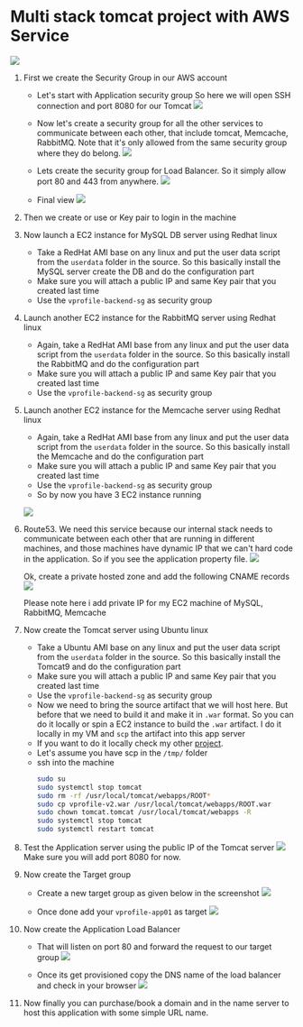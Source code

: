 # Multi stack tomcat project with AWS Service


 ![](https://i.imgur.com/LpIwm8b.png)

1. First we create the Security Group in our AWS account
	- Let's start with Application security group
        	So here we will open SSH connection and port 8080 for our Tomcat
        	![](https://i.imgur.com/iRx5pe7.png)
       	 
	- Now let's create a security group for all the other services to communicate between each other, that include tomcat, Memcache, RabbitMQ. Note that it's only allowed from the same security group where they do belong.
        	![](https://i.imgur.com/w4dzuYx.png)
       	 
	- Lets create the security group for Load Balancer. So it simply allow port 80 and 443 from anywhere.
        	![](https://i.imgur.com/JvnyyFV.png)
       	 
	- Final view
        	![](https://i.imgur.com/07kBcmj.png)
       	 
2. Then we create or use or Key pair to login in the machine
3. Now launch a EC2 instance for MySQL DB server using Redhat linux
	- Take a RedHat AMI base on any linux and put the user data script from the `userdata` folder in the source. So this basically install the MySQL server create the DB and do the configuration part
	- Make sure you will attach a public IP and same Key pair that you created last time
	- Use the `vprofile-backend-sg` as security group
    
4. Launch another EC2 instance for the RabbitMQ server using Redhat linux
	- Again, take a RedHat AMI base from any linux and put the user data script from the `userdata` folder in the source. So this basically install the RabbitMQ and do the configuration part
	- Make sure you will attach a public IP and same Key pair that you created last time
	- Use the `vprofile-backend-sg` as security group
    
5. Launch another EC2 instance for the Memcache server using Redhat linux
	- Again, take a RedHat AMI base from any linux and put the user data script from the `userdata` folder in the source. So this basically install the Memcache and do the configuration part
	- Make sure you will attach a public IP and same Key pair that you created last time
	- Use the `vprofile-backend-sg` as security group
	- So by now you have 3 EC2 instance running
    
	![](https://i.imgur.com/BQikNya.png)
    
6. Route53. We need this service because our internal stack needs to communicate between each other that are running in different machines, and those machines have dynamic IP that we can't hard code in the application. So if you see the application property file.
    	![](https://i.imgur.com/6E5lNMR.png)
   	 
	Ok, create a private hosted zone and add the following CNAME records
    	![](https://i.imgur.com/ZyfHYNN.png)
   	 
	Please note here i add private IP for my EC2 machine of MySQL, RabbitMQ, Memcache

7. Now create the Tomcat server using Ubuntu linux
	- Take a Ubuntu AMI base on any linux and put the user data script from the `userdata` folder in the source. So this basically install the Tomcat9 and do the configuration part
	- Make sure you will attach a public IP and same Key pair that you created last time
	- Use the `vprofile-backend-sg` as security group
	- Now we need to bring the source artifact that we will host here. But before that we need to build it and make it in `.war` format. So you can do it locally or spin a EC2 instance to build the `.war` artifact. I do it locally in my VM and `scp` the artifact into this app server
	- If you want to do it locally check my other [project](https://github.com/roychandrasekhar/multi-stack-tomcat-project-in-vagrant).
	- Let's assume you have scp in the `/tmp/` folder
	- ssh into the machine
    	```bash
    	sudo su
    	sudo systemctl stop tomcat
    	sudo rm -rf /usr/local/tomcat/webapps/ROOT*
    	sudo cp vprofile-v2.war /usr/local/tomcat/webapps/ROOT.war
    	sudo chown tomcat.tomcat /usr/local/tomcat/webapps -R
    	sudo systemctl stop tomcat
    	sudo systemctl restart tomcat
    	```
    
8. Test the Application server using the public IP of the Tomcat server
	![](https://i.imgur.com/tXXrrmu.png)
	Make sure you will add port 8080 for now.
    
    
9. Now create the Target group
	- Create a new target group as given below in the screenshot
	![](https://i.imgur.com/EPXCZnP.png)
    
	- Once done add your `vprofile-app01` as target
	![](https://i.imgur.com/OzlkCGh.png)
    
10. Now create the Application Load Balancer
	- That will listen on port 80 and forward the request to our target group
	![](https://i.imgur.com/dTFkdd0.png)
    
	- Once its get provisioned copy the DNS name of the load balancer and check in your browser
	![](https://i.imgur.com/2nrIc59.png)
    
11. Now finally you can purchase/book a domain and in the name server to host this application with some simple URL name.


